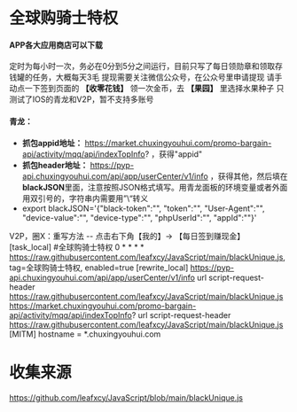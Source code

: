 # 全球购骑士特权
#### APP各大应用商店可以下载

定时为每小时一次，务必在0分到5分之间运行，目前只写了每日领勋章和领取存钱罐的任务，大概每天3毛
提现需要关注微信公众号，在公众号里申请提现
请手动点一下签到页面的 **【收零花钱】** 领一次金币，去 **【果园】** 里选择水果种子
只测试了IOS的青龙和V2P，暂不支持多账号

#### 青龙：
+ **抓包appid地址：** https://market.chuxingyouhui.com/promo-bargain-api/activity/mqq/api/indexTopInfo? ，获得"appid"
+ **抓包header地址：** https://pyp-api.chuxingyouhui.com/api/app/userCenter/v1/info ，获得其他，然后填在**blackJSON**里面，注意按照JSON格式填写。用青龙面板的环境变量或者外面用双引号的，字符串内需要用”\“转义
+ export blackJSON='{"black-token":"", "token":"", "User-Agent":"", "device-value":"", "device-type":"", "phpUserId":"", "appId":""}'

V2P，圈X：重写方法 -- 点击右下角【我的】-> 【每日签到赚现金】
[task_local]
#全球购骑士特权
0 * * * * https://raw.githubusercontent.com/leafxcy/JavaScript/main/blackUnique.js, tag=全球购骑士特权, enabled=true
[rewrite_local]
https://pyp-api.chuxingyouhui.com/api/app/userCenter/v1/info url script-request-header https://raw.githubusercontent.com/leafxcy/JavaScript/main/blackUnique.js
https://market.chuxingyouhui.com/promo-bargain-api/activity/mqq/api/indexTopInfo? url script-request-header https://raw.githubusercontent.com/leafxcy/JavaScript/main/blackUnique.js
[MITM]
hostname = *.chuxingyouhui.com

# 收集来源
https://github.com/leafxcy/JavaScript/blob/main/blackUnique.js
